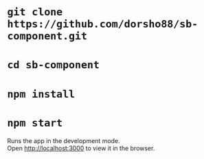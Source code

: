 # `git clone https://github.com/dorsho88/sb-component.git`
# `cd sb-component`
# `npm install`
# `npm start`
Runs the app in the development mode.<br>
Open [http://localhost:3000](http://localhost:3000) to view it in the browser.


